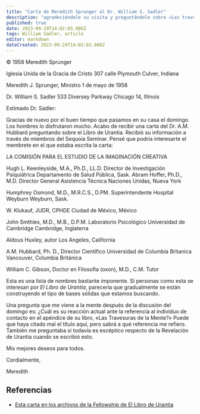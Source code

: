```yaml
---
title: "Carta de Meredith Sprunger al Dr. William S. Sadler"
description: "agradeciéndole su visita y preguntándole sobre «Las travesuras de la mente»"
published: true
date: 2023-09-29T14:02:03.086Z
tags: William Sadler, article
editor: markdown
dateCreated: 2023-09-29T14:02:03.086Z
---
```


<p class="v-card v-sheet theme--light grey lighten-3 px-2">© 1958 Meredith Sprunger</p>

Iglesia Unida de la Gracia de Cristo
307 calle Plymouth
Culver, Indiana

Meredith J. Sprunger, Ministro
1 de mayo de 1958

Dr. William S. Sadler
533 Diversey Parkway
Chicago 14, Illinois

Estimado Dr. Sadler:

Gracias de nuevo por el buen tiempo que pasamos en su casa el domingo. Los hombres lo disfrutaron mucho. Acabo de recibir una carta del Dr. A.M. Hubbard preguntando sobre el Libro de Urantia. Recibió su información a través de miembros del Sequoia Seminar. Pensé que podría interesarte el membrete en el que estaba escrita la carta:

LA COMISIÓN PARA EL ESTUDIO DE LA IMAGINACIÓN CREATIVA

Hugh L. Keenleyside, M.A., Ph.D., LL.D.
Director de Investigación Psiquiátrica
Departamento de Salud Pública,
Sask.
Abram Hoffer, Ph.D., M.D.
Director General Asistencia Técnica
Naciones Unidas, Nueva York

Humphrey Osmond, M.D., M.R.C.S., D.PM. Superintendente Hospital Weyburn Weyburn, Sask.

W. Klukauf, JUDR, CPHDE
Ciudad de México, México

John Smthies, M.D., M.B., D.P.M.
Laboratorio Psicológico
Universidad de Cambridge
Cambridge, Inglaterra

Aldous Huxley, autor
Los Angeles, California

A.M. Hubbard, Ph. D., Director Científico
Universidad de Columbia Britanica
Vancouver, Columbia Británica

William C. Gibson, Doctor en Filosofía (oxon), M.D., C.M.
Tutor

Esta es una lista de nombres bastante imponente. Si personas como esta se interesan por _El Libro de Urantia_, parecería que gradualmente se están construyendo el tipo de bases sólidas que estamos buscando.

Una pregunta que me viene a la mente después de la discusión del domingo es: ¿Cuál es su reacción actual ante la referencia al individuo de contacto en el apéndice de su libro, «Las Travesuras de la Mente?» Puede que haya citado mal el título aquí, pero sabrá a qué referencia me refiero. También me preguntaba si todavía es escéptico respecto de la Revelación de Urantia cuando se escribió esto.

Mis mejores deseos para todos.

Cordialmente,

Meredith

## Referencias

* [Esta carta en los archivos de la Fellowship de El Libro de Urantia](https://archive.urantiabook.org/archive/history/sprung_1.htm)